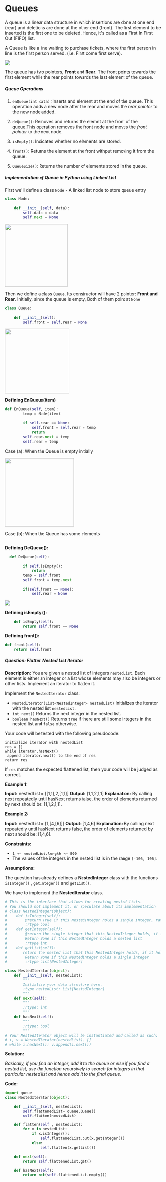 # Queues

A queue is a linear data structure in which insertions are done at one end (rear) and deletions are done at the other end (front). The first element to be inserted is the first one to be deleted. Hence, it's called as a First In First Out (FIFO) list.

A Queue is like a line waiting to purchase tickets, where the first person in line is the first person served. (i.e. First come first serve).

![](C:\Users\Ayushi\AppData\Roaming\marktext\images\2023-10-15-23-44-59-image.png)

The queue has two pointers, **Front** and **Rear**. The front points towards the first element while the rear points towards the last element of the queue.

##### Queue Operations

1. `enQueue(int data)` :Inserts and element at the end of the queue. This operation adds a new node after the rear and moves the *rear pointer* to the new node added.

2. `deQueue()`: Removes and returns the elemnt at the front of the queue.This operation removes the front node and moves the *front pointer* to the next node.

3. `isEmpty()`: Indicates whether no elements are stored.

4. `front()`: Returns the element at the front withput removing it from the queue.

5. `QueueSize()`: Returns the number of elements stored in the queue.

##### Implementation of Queue in Python using Linked List

First we'll define a class `Node` - A linked list node to store queue entry

```python
class Node:
 
    def __init__(self, data):
        self.data = data
        self.next = None
```

<img title="" src="file:///C:/Users/Ayushi/AppData/Roaming/marktext/images/2023-10-16-19-51-40-image.png" alt="" data-align="center" width="202">

Then we define a class `Queue`. Its constructor will have 2 pointer: **Front and Rear**. Initially, since the queue is empty, Both of them point at `None`

```python
class Queue:
 
    def __init__(self):
        self.front = self.rear = None


```

<img title="" src="file:///C:/Users/Ayushi/AppData/Roaming/marktext/images/2023-10-16-20-28-45-image.png" alt="" width="207" data-align="center">

**Defining EnQueue(item)**

```python
def EnQueue(self, item):
        temp = Node(item)
 
        if self.rear == None:
            self.front = self.rear = temp
            return
        self.rear.next = temp
        self.rear = temp
```

Case (a): When the Queue is empty initially

<img title="" src="file:///C:/Users/Ayushi/AppData/Roaming/marktext/images/2023-10-16-20-21-03-image.png" alt="" data-align="left" width="222">

Case (b): When the Queue has some elements

<img src="file:///C:/Users/Ayushi/AppData/Roaming/marktext/images/2023-10-16-20-24-49-image.png" title="" alt="" data-align="right">

**Defining DeQueue():**

```python
  def DeQueue(self):
 
        if self.isEmpty():
            return
        temp = self.front
        self.front = temp.next
 
        if(self.front == None):
            self.rear = None
```

![](C:\Users\Ayushi\AppData\Roaming\marktext\images\2023-10-16-20-41-56-image.png)



**Defining isEmpty ():**

```python
    def isEmpty(self):
        return self.front == None
```

**Defining front():**

```python
def front(self):
    return self.front
```

##### Question: Flatten Nested List Iterator

**Description:** You are given a nested list of integers `nestedList`. Each element is either an integer or a list whose elements may also be integers or other lists. Implement an iterator to flatten it.

Implement the `NestedIterator` class:

- `NestedIterator(List<NestedInteger> nestedList)` Initializes the iterator with the nested list `nestedList`.
- `int next()` Returns the next integer in the nested list.
- `boolean hasNext()` Returns `true` if there are still some integers in the nested list and `false` otherwise.

Your code will be tested with the following pseudocode:

```
initialize iterator with nestedList
res = []
while iterator.hasNext()
 append iterator.next() to the end of res
return res
```

If `res` matches the expected flattened list, then your code will be judged as correct.

**Example 1:**

**Input:** nestedList = [[1,1],2,[1,1]]
**Output:** [1,1,2,1,1]
**Explanation:** By calling next repeatedly until hasNext returns false, the order of elements returned by next should be: [1,1,2,1,1].

**Example 2:**

**Input:** nestedList = [1,[4,[6]]]
**Output:** [1,4,6]
**Explanation:** By calling next repeatedly until hasNext returns false, the order of elements returned by next should be: [1,4,6].

**Constraints:**

- `1 <= nestedList.length <= 500`
- The values of the integers in the nested list is in the range `[-106, 106]`.

**Assumptions:**

The question has already defines a **NestedInteger** class with the functions `isInteger()` , `getInteger()` and `getList()`.

We have to implement the **NestedIterator** class.

```python
# This is the interface that allows for creating nested lists.
# You should not implement it, or speculate about its implementation
# class NestedInteger(object):
#    def isInteger(self):
#        @return True if this NestedInteger holds a single integer, rather than a nested list.
#        :rtype bool
#    def getInteger(self):
#        @return the single integer that this NestedInteger holds, if it holds a single integer
#        Return None if this NestedInteger holds a nested list
#        :rtype int
#    def getList(self):
#       return the nested list that this NestedInteger holds, if it holds a nested list
#        Return None if this NestedInteger holds a single integer
#        :rtype List[NestedInteger]

class NestedIterator(object):
    def __init__(self, nestedList):
        """
        Initialize your data structure here.
        :type nestedList: List[NestedInteger]
        """
    def next(self):
        """
        :rtype: int
        """
    def hasNext(self):
        """
        :rtype: bool
        """
# Your NestedIterator object will be instantiated and called as such:
# i, v = NestedIterator(nestedList), []
# while i.hasNext(): v.append(i.next())
```

**Solution:**

*Basically, if you find an integer, add it to the queue or else if you find a nested list, use the function recursively to search for integers in that particular nested list and hence add it to the final queue.*



**Code:**

```python
import queue
class NestedIterator(object):

    def __init__(self, nestedList):
        self.flattenedList= queue.Queue()
        self.flatten(nestedList)

    def flatten(self , nestedList):
        for x in nestedList:
            if x.isInteger():
                self.flattenedList.put(x.getInteger()) 
            else:
                self.flatten(x.getList())   

    def next(self):
        return self.flattenedList.get()

    def hasNext(self):
        return not(self.flattenedList.empty())
```








